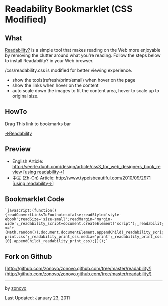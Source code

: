 # Readability Bookmarklet (CSS Modified)


## What
[Readability?](http://lab.arc90.com/experiments/readability/) is a simple tool that makes reading on the Web more enjoyable by removing the clutter around what you're reading. Follow the steps below to install Readability? in your Web browser.

/css/readability.css is modified for better viewing experience.
- show the tools(refresh/print/email) when hover on the page
- show the links when hover on the content
- auto scale down the images to fit the content area, hover to scale up to original size.


## HowTo
Drag This link to bookmarks bar

<a href="javascript:(function(){readConvertLinksToFootnotes=false;readStyle='style-ebook';readSize='size-small';readMargin='margin-wide';_readability_script=document.createElement('script');_readability_script.type='text/javascript';_readability_script.src='http://lab.arc90.com/experiments/readability/js/readability.js?x='+(Math.random());document.documentElement.appendChild(_readability_script);_readability_css=document.createElement('link');_readability_css.rel='stylesheet';_readability_css.href='http://zonovo.github.com/readability/css/readability.css';_readability_css.type='text/css';_readability_css.media='all';document.documentElement.appendChild(_readability_css);_readability_print_css=document.createElement('link');_readability_print_css.rel='stylesheet';_readability_print_css.href='http://lab.arc90.com/experiments/readability/css/readability-print.css';_readability_print_css.media='print';_readability_print_css.type='text/css';document.getElementsByTagName('head')[0].appendChild(_readability_print_css);})();">→Readability</a>


## Preview
- English Article: <http://veerle.duoh.com/design/article/css3_for_web_designers_book_review> [[using readability→](http://i.min.us/ieqbiw.png)]
- 中文 (Zh-Cn) Article: <http://www.typeisbeautiful.com/2010/09/2971> [[using readability→](http://i.min.us/ieqBw6.png)]

## Bookmarklet Code
    `javascript:(function(){readConvertLinksToFootnotes=false;readStyle='style-ebook';readSize='size-small';readMargin='margin-wide';_readability_script=document.createElement('script');_readability_script.type='text/javascript';_readability_script.src='http://lab.arc90.com/experiments/readability/js/readability.js?x='+(Math.random());document.documentElement.appendChild(_readability_script);_readability_css=document.createElement('link');_readability_css.rel='stylesheet';_readability_css.href='http://zonovo.github.com/readability/css/readability.css';_readability_css.type='text/css';_readability_css.media='all';document.documentElement.appendChild(_readability_css);_readability_print_css=document.createElement('link');_readability_print_css.rel='stylesheet';_readability_print_css.href='http://lab.arc90.com/experiments/readability/css/readability-print.css';_readability_print_css.media='print';_readability_print_css.type='text/css';document.getElementsByTagName('head')[0].appendChild(_readability_print_css);})();`


## Fork on Github
[http://github.com/zonovo/zonovo.github.com/tree/master/readability/](http://github.com/zonovo/zonovo.github.com/tree/master/readability/)


---
by [zonovo](http://claimID.com/zonovo)

Last Updated: January 23, 2011